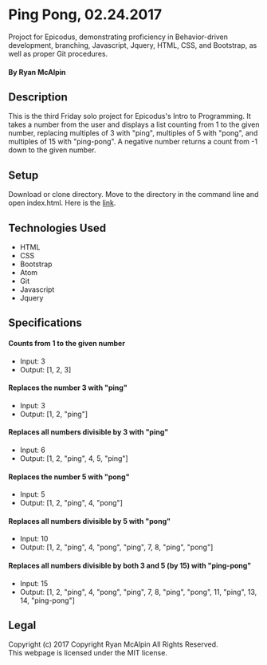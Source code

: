 # Ping Pong, 02.24.2017
Projoct for Epicodus, demonstrating proficiency in Behavior-driven development, branching, Javascript, Jquery, HTML, CSS, and Bootstrap, as well as proper Git procedures.

#### By Ryan McAlpin

## Description
This is the third Friday solo project for Epicodus's Intro to Programming. It takes a number from the user and displays a list counting from 1 to the given number, replacing multiples of 3 with "ping", multiples of 5 with "pong", and multiples of 15 with "ping-pong". A negative number returns a count from -1 down to the given number.

## Setup
Download or clone directory. Move to the directory in the command line and open index.html. Here is the <a href="https://ryanmcalpin.github.io/ping-pong/">link</a>.
## Technologies Used
 * HTML
 * CSS
 * Bootstrap
 * Atom
 * Git
 * Javascript
 * Jquery

## Specifications

#### Counts from 1 to the given number
  * Input: 3
  *  Output: [1, 2, 3]

#### Replaces the number 3 with "ping"
 * Input: 3
 * Output: [1, 2, "ping"]

#### Replaces all numbers divisible by 3 with "ping"
  * Input: 6
  * Output: [1, 2, "ping", 4, 5, "ping"]

#### Replaces the number 5 with "pong"
  * Input: 5
  * Output: [1, 2, "ping", 4, "pong"]

#### Replaces all numbers divisible by 5 with "pong"
  * Input: 10
  * Output: [1, 2, "ping", 4, "pong", "ping", 7, 8, "ping", "pong"]

#### Replaces all numbers divisible by both 3 and 5 (by 15) with "ping-pong"
  * Input: 15
  * Output: [1, 2, "ping", 4, "pong", "ping", 7, 8, "ping", "pong", 11, "ping", 13, 14, "ping-pong"]

## Legal
Copyright (c) 2017 Copyright Ryan McAlpin All Rights Reserved.<br/>
This webpage is licensed under the MIT license.
